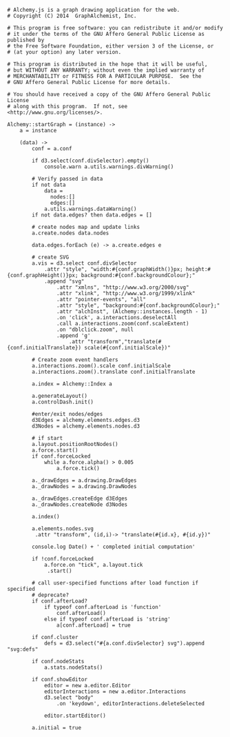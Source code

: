     # Alchemy.js is a graph drawing application for the web.
    # Copyright (C) 2014  GraphAlchemist, Inc.

    # This program is free software: you can redistribute it and/or modify
    # it under the terms of the GNU Affero General Public License as published by
    # the Free Software Foundation, either version 3 of the License, or
    # (at your option) any later version.

    # This program is distributed in the hope that it will be useful,
    # but WITHOUT ANY WARRANTY; without even the implied warranty of
    # MERCHANTABILITY or FITNESS FOR A PARTICULAR PURPOSE.  See the
    # GNU Affero General Public License for more details.

    # You should have received a copy of the GNU Affero General Public License
    # along with this program.  If not, see <http://www.gnu.org/licenses/>.

    Alchemy::startGraph = (instance) ->
        a = instance

        (data) ->
            conf = a.conf

            if d3.select(conf.divSelector).empty()
                console.warn a.utils.warnings.divWarning()

            # Verify passed in data
            if not data
                data =
                  nodes:[]
                  edges:[]
                a.utils.warnings.dataWarning()
            if not data.edges? then data.edges = []

            # create nodes map and update links
            a.create.nodes data.nodes

            data.edges.forEach (e) -> a.create.edges e

            # create SVG
            a.vis = d3.select conf.divSelector
                .attr "style", "width:#{conf.graphWidth()}px; height:#{conf.graphHeight()}px; background:#{conf.backgroundColour};"
                .append "svg"
                    .attr "xmlns", "http://www.w3.org/2000/svg"
                    .attr "xlink", "http://www.w3.org/1999/xlink"
                    .attr "pointer-events", "all"
                    .attr "style", "background:#{conf.backgroundColour};"
                    .attr "alchInst", (Alchemy::instances.length - 1)
                    .on 'click', a.interactions.deselectAll
                    .call a.interactions.zoom(conf.scaleExtent)
                    .on "dblclick.zoom", null
                    .append 'g'
                        .attr "transform","translate(#{conf.initialTranslate}) scale(#{conf.initialScale})"
            
            # Create zoom event handlers
            a.interactions.zoom().scale conf.initialScale
            a.interactions.zoom().translate conf.initialTranslate

            a.index = Alchemy::Index a

            a.generateLayout()
            a.controlDash.init()

            #enter/exit nodes/edges
            d3Edges = alchemy.elements.edges.d3
            d3Nodes = alchemy.elements.nodes.d3

            # if start
            a.layout.positionRootNodes()
            a.force.start()
            if conf.forceLocked
                while a.force.alpha() > 0.005
                    a.force.tick()

            a._drawEdges = a.drawing.DrawEdges
            a._drawNodes = a.drawing.DrawNodes

            a._drawEdges.createEdge d3Edges
            a._drawNodes.createNode d3Nodes 

            a.index()

            a.elements.nodes.svg
             .attr "transform", (id,i)-> "translate(#{id.x}, #{id.y})"

            console.log Date() + ' completed initial computation'
            
            if !conf.forceLocked
                a.force.on "tick", a.layout.tick
                 .start()

            # call user-specified functions after load function if specified
            # deprecate?
            if conf.afterLoad?
                if typeof conf.afterLoad is 'function'
                    conf.afterLoad()
                else if typeof conf.afterLoad is 'string'
                    a[conf.afterLoad] = true

            if conf.cluster
                defs = d3.select("#{a.conf.divSelector} svg").append "svg:defs"

            if conf.nodeStats
                a.stats.nodeStats()

            if conf.showEditor
                editor = new a.editor.Editor
                editorInteractions = new a.editor.Interactions
                d3.select "body"
                    .on 'keydown', editorInteractions.deleteSelected

                editor.startEditor()

            a.initial = true
